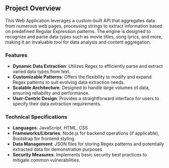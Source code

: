  ## Project Overview

This Web Application leverages a custom-built API that aggregates data from numerous web pages, processing strings to extract information based on predefined Regular Expression patterns. The engine is designed to recognize and parse data types such as movie titles, song lyrics, and more, making it an invaluable tool for data analysis and content aggregation.

### Features

- **Dynamic Data Extraction**: Utilizes Regex to efficiently parse and extract varied data types from text.
- **Customizable Patterns**: Offers the flexibility to modify and expand Regex patterns to suit evolving data extraction needs.
- **Scalable Architecture**: Designed to handle large volumes of data, ensuring reliability and performance.
- **User-Centric Design**: Provides a straightforward interface for users to specify their data extraction requirements.

### Technical Specifications

- **Languages**: JavaScript, HTML, CSS
- **Frameworks/Libraries**: Node.js for backend operations (if applicable), Bootstrap for frontend styling
- **Data Management**: JSON files for storing Regex patterns and potentially extracted data for demonstration purposes
- **Security Measures**: Implements basic security best practices to mitigate common vulnerabilities.